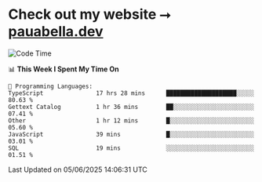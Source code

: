 # Check out my website ⭢ [pauabella.dev](https://pauabella.dev)

<!--START_SECTION:waka-->
![Code Time](http://img.shields.io/badge/Code%20Time-4%2C507%20hrs%2033%20mins-blue)

📊 **This Week I Spent My Time On** 

```text
💬 Programming Languages: 
TypeScript               17 hrs 28 mins      ████████████████████░░░░░   80.63 % 
Gettext Catalog          1 hr 36 mins        ██░░░░░░░░░░░░░░░░░░░░░░░   07.41 % 
Other                    1 hr 12 mins        █░░░░░░░░░░░░░░░░░░░░░░░░   05.60 % 
JavaScript               39 mins             █░░░░░░░░░░░░░░░░░░░░░░░░   03.01 % 
SQL                      19 mins             ░░░░░░░░░░░░░░░░░░░░░░░░░   01.51 % 
```


 Last Updated on 05/06/2025 14:06:31 UTC
<!--END_SECTION:waka-->
